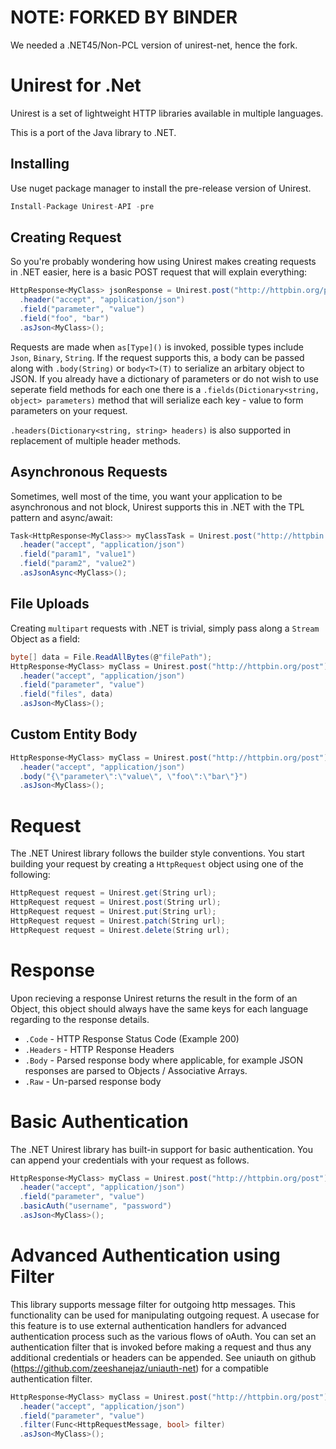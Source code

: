 # NOTE: FORKED BY BINDER

We needed a .NET45/Non-PCL version of unirest-net, hence the fork.

# Unirest for .Net

Unirest is a set of lightweight HTTP libraries available in multiple languages.

This is a port of the Java library to .NET.

## Installing
Use nuget package manager to install the pre-release version of Unirest.

```C#
Install-Package Unirest-API -pre
```

## Creating Request
So you're probably wondering how using Unirest makes creating requests in .NET easier, here is a basic POST request that will explain everything:

```C#
HttpResponse<MyClass> jsonResponse = Unirest.post("http://httpbin.org/post")
  .header("accept", "application/json")
  .field("parameter", "value")
  .field("foo", "bar")
  .asJson<MyClass>();
```

Requests are made when `as[Type]()` is invoked, possible types include `Json`, `Binary`, `String`. If the request supports this, a body  can be passed along with `.body(String)` or `body<T>(T)` to serialize an arbitary object to JSON. If you already have a dictionary of parameters or do not wish to use seperate field methods for each one there is a `.fields(Dictionary<string, object> parameters)` method that will serialize each key - value to form parameters on your request.

`.headers(Dictionary<string, string> headers)` is also supported in replacement of multiple header methods.

## Asynchronous Requests
Sometimes, well most of the time, you want your application to be asynchronous and not block, Unirest supports this in .NET with the TPL pattern and async/await:

```C#
Task<HttpResponse<MyClass>> myClassTask = Unirest.post("http://httpbin.org/post")
  .header("accept", "application/json")
  .field("param1", "value1")
  .field("param2", "value2")
  .asJsonAsync<MyClass>();
```

## File Uploads
Creating `multipart` requests with .NET is trivial, simply pass along a `Stream` Object as a field:

```C#
byte[] data = File.ReadAllBytes(@"filePath");
HttpResponse<MyClass> myClass = Unirest.post("http://httpbin.org/post")
  .header("accept", "application/json")
  .field("parameter", "value")
  .field("files", data)
  .asJson<MyClass>();
```

## Custom Entity Body

```C#
HttpResponse<MyClass> myClass = Unirest.post("http://httpbin.org/post")
  .header("accept", "application/json")
  .body("{\"parameter\":\"value\", \"foo\":\"bar\"}")
  .asJson<MyClass>();
```

# Request

The .NET Unirest library follows the builder style conventions. You start building your request by creating a `HttpRequest` object using one of the following:

```C#
HttpRequest request = Unirest.get(String url);
HttpRequest request = Unirest.post(String url);
HttpRequest request = Unirest.put(String url);
HttpRequest request = Unirest.patch(String url);
HttpRequest request = Unirest.delete(String url);
```

# Response

Upon recieving a response Unirest returns the result in the form of an Object, this object should always have the same keys for each language regarding to the response details.

- `.Code` - HTTP Response Status Code (Example 200)
- `.Headers` - HTTP Response Headers
- `.Body` - Parsed response body where applicable, for example JSON responses are parsed to Objects / Associative Arrays.
- `.Raw` - Un-parsed response body

# Basic Authentication

The .NET Unirest library has built-in support for basic authentication. You can append your credentials with your request as follows.

```C#
HttpResponse<MyClass> myClass = Unirest.post("http://httpbin.org/post")
  .header("accept", "application/json")
  .field("parameter", "value")
  .basicAuth("username", "password")
  .asJson<MyClass>();
```

# Advanced Authentication using Filter

This library supports message filter for outgoing http messages. This functionality can be used for manipulating outgoing request. A usecase for this feature is to use external authentication handlers for advanced authentication process such as the various flows of oAuth. You can set an authentication filter that is invoked before making a request and thus any additional credentials or headers can be appended. See uniauth on github (https://github.com/zeeshanejaz/uniauth-net) for a compatible authentication filter.

```C#
HttpResponse<MyClass> myClass = Unirest.post("http://httpbin.org/post")
  .header("accept", "application/json")
  .field("parameter", "value")
  .filter(Func<HttpRequestMessage, bool> filter)
  .asJson<MyClass>();
```
